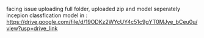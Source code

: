 facing issue uploading full folder, uploaded zip and model seperately
incepion classfication model in : 
https://drive.google.com/file/d/19ODKz2WYcUY4c51c9gYT0MJye_bCeu0u/view?usp=drive_link
